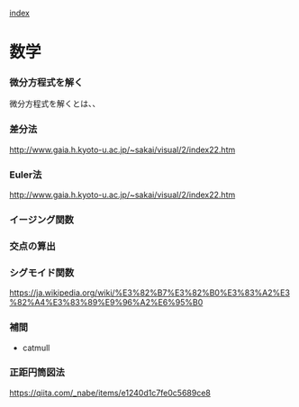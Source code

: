 
[index](https://github.com/kitasenjudesign/CreativeCodingDictionary/blob/master/README.md)

# 数学

### 微分方程式を解く
微分方程式を解くとは、、

### 差分法
http://www.gaia.h.kyoto-u.ac.jp/~sakai/visual/2/index22.htm

### Euler法
http://www.gaia.h.kyoto-u.ac.jp/~sakai/visual/2/index22.htm

### イージング関数

### 交点の算出

### シグモイド関数
https://ja.wikipedia.org/wiki/%E3%82%B7%E3%82%B0%E3%83%A2%E3%82%A4%E3%83%89%E9%96%A2%E6%95%B0

### 補間
* catmull

### 正距円筒図法
https://qiita.com/_nabe/items/e1240d1c7fe0c5689ce8
